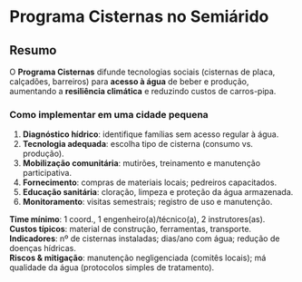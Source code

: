 # Programa Cisternas no Semiárido

## Resumo
O **Programa Cisternas** difunde tecnologias sociais (cisternas de placa, calçadões, barreiros) para **acesso à água** de beber e produção, aumentando a **resiliência climática** e reduzindo custos de carros-pipa.

### Como implementar em uma cidade pequena
1) **Diagnóstico hídrico**: identifique famílias sem acesso regular à água.  
2) **Tecnologia adequada**: escolha tipo de cisterna (consumo vs. produção).  
3) **Mobilização comunitária**: mutirões, treinamento e manutenção participativa.  
4) **Fornecimento**: compras de materiais locais; pedreiros capacitados.  
5) **Educação sanitária**: cloração, limpeza e proteção da água armazenada.  
6) **Monitoramento**: visitas semestrais; registro de uso e manutenção.

**Time mínimo**: 1 coord., 1 engenheiro(a)/técnico(a), 2 instrutores(as).  
**Custos típicos**: material de construção, ferramentas, transporte.  
**Indicadores**: nº de cisternas instaladas; dias/ano com água; redução de doenças hídricas.  
**Riscos & mitigação**: manutenção negligenciada (comitês locais); má qualidade da água (protocolos simples de tratamento).
